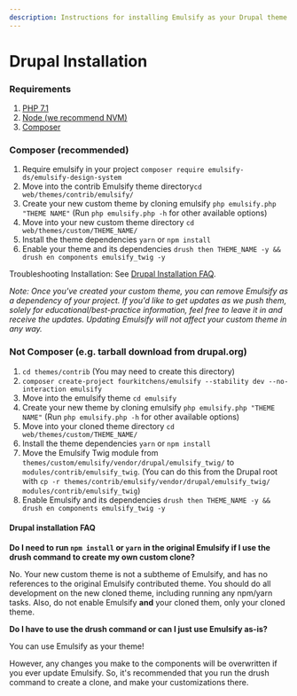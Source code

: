 ```yaml
---
description: Instructions for installing Emulsify as your Drupal theme
---
```


# Drupal Installation

### Requirements

1. [PHP 7.1](http://www.php.net/)
2. [Node \(we recommend NVM\)](https://github.com/creationix/nvm)
3. [Composer](https://getcomposer.org/)

### Composer \(recommended\)

1. Require emulsify in your project `composer require emulsify-ds/emulsify-design-system`
2. Move into the contrib Emulsify theme directory`cd web/themes/contrib/emulsify/`
3. Create your new custom theme by cloning emulsify `php emulsify.php "THEME NAME"` \(Run `php emulsify.php -h` for other available options\)
4. Move into your new custom theme directory `cd web/themes/custom/THEME_NAME/`
5. Install the theme dependencies `yarn` or `npm install`
6. Enable your theme and its dependencies `drush then THEME_NAME -y && drush en components emulsify_twig -y`

Troubleshooting Installation: See [Drupal Installation FAQ](https://github.com/fourkitchens/emulsify/wiki/Installation#drupal-installation-faq).

_Note: Once you've created your custom theme, you can remove Emulsify as a dependency of your project. If you'd like to get updates as we push them, solely for educational/best-practice information, feel free to leave it in and receive the updates. Updating Emulsify will not affect your custom theme in any way._

### Not Composer \(e.g. tarball download from drupal.org\)

1. `cd themes/contrib` \(You may need to create this directory\)
2. `composer create-project fourkitchens/emulsify --stability dev --no-interaction emulsify`
3. Move into the emulsify theme `cd emulsify`
4. Create your new theme by cloning emulsify `php emulsify.php "THEME NAME"` \(Run `php emulsify.php -h` for other available options\)
5. Move into your cloned theme directory `cd web/themes/custom/THEME_NAME/`
6. Install the theme dependencies `yarn` or `npm install`
7. Move the Emulsify Twig module from `themes/custom/emulsify/vendor/drupal/emulsify_twig/` to `modules/contrib/emulsify_twig`. \(You can do this from the Drupal root with `cp -r themes/contrib/emulsify/vendor/drupal/emulsify_twig/ modules/contrib/emulsify_twig`\)
8. Enable Emulsify and its dependencies `drush then THEME_NAME -y && drush en components emulsify_twig -y`

#### Drupal installation FAQ

**Do I need to run `npm install` or `yarn` in the original Emulsify if I use the drush command to create my own custom clone?**

No. Your new custom theme is not a subtheme of Emulsify, and has no references to the original Emulsify contributed theme. You should do all development on the new cloned theme, including running any npm/yarn tasks. Also, do not enable Emulsify **and** your cloned them, only your cloned theme.

**Do I have to use the drush command or can I just use Emulsify as-is?**

You can use Emulsify as your theme!

However, any changes you make to the components will be overwritten if you ever update Emulsify. So, it's recommended that you run the drush command to create a clone, and make your customizations there.

